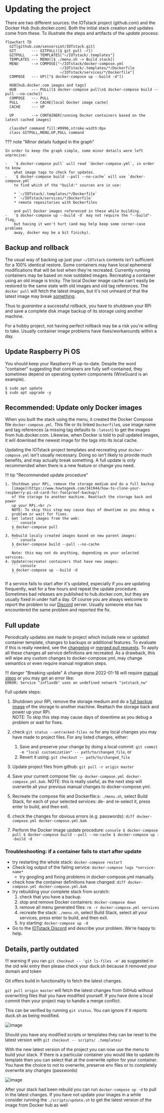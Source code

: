 # Updating the project

There are two different sources: the IOTstack project (github.com) and
the Docker Hub (hub.docker.com). Both the initial stack creation and updates
come from these. To illustrate the steps and artifacts of the *update* process:

``` mermaid
flowchart TD
  GIT[github.com/sensorsiot/IOTstack.git]
  GIT       --- GITPULL([$ git pull -r])
  GITPULL   --> TEMPLATES["~/IOTstack/.templates"]
  TEMPLATES --- MENU([$ ./menu.sh -> Build stack])
  MENU      --> COMPOSE["~/IOTstack/docker-compose.yml
                         ~/IOTstack/.templates/*/Dockerfile
                         ~/IOTstack/services/*/Dockerfile"]
  COMPOSE   --- UP(["$ docker-compose up --build -d"])

  HUB[hub.docker.com images and tags]
  HUB       --- PULL([$ docker-compose pull\n$ docker-compose build --pull --no-cache])
  COMPOSE   --- PULL
  PULL      --> CACHE[local Docker image cache]
  CACHE     --- UP

  UP        --> CONTAINER[running Docker containers based on the latest cached images]

  classDef command fill:#9996,stroke-width:0px
  class GITPULL,MENU,UP,PULL command
```

??? note "Minor details fudged in the graph"

    In order to keep the graph simple, some minor details were left unprecise:

    -   `$ docker-compose pull` will read `docker-compose.yml`, in order to know
        what image tags to check for updates.
    -   `$ docker-compose build --pull --no-cache` will use `docker-compose.yml`
        to find which of the "build:" sources are in use:

        * `~/IOTstack/.templates/*/Dockerfile`
        * `~/IOTstack/services/*/Dockerfile`
        * remote repositories with Dockerfiles

        and pull Docker images referenced in these while building.
    -   `$ docker-compose up --build -d` may not require the "--build"-flag,
        but having it won't hurt (and may help keep some corner-case problems
        away, docker may be a bit finicky).

## Backup and rollback

The usual way of backing up just your `~/IOTstack` contents isn't sufficient
for a 100% identical restore. Some containers may have local ephemeral
modifications that will be lost when they're recreated. Currently running
containers may be based on now outdated images. Recreating a container using an
old image is tricky. The local Docker image cache can't easily be restored to
the same state with old images and old tag references. The `docker pull` will
fetch the latest images, but it's not unheard of that the latest image may
break [something](
https://github.com/node-red/node-red/issues/3461#issuecomment-1076348639).

Thus to *guarantee* a successful rollback, you have to shutdown your RPi and
save a complete disk image backup of its storage using another machine.

For a hobby project, not having perfect rollback may be a risk you're willing
to take. Usually container image problems have fixes/workarounds within a day.

## Update Raspberry Pi OS

You should keep your Raspberry Pi up-to-date. Despite the word "container"
suggesting that containers are fully self-contained, they sometimes depend on
operating system components (WireGuard is an example).

``` console
$ sudo apt update
$ sudo apt upgrade -y
```

## Recommended: Update only Docker images

When you built the stack using the menu, it created the Docker Compose file
`docker-compose.yml`. This file or its linked `Dockerfile`s, use image name and
tag references (a missing tag defaults to `:latest`) to get the images from
hub.docker.com. Likewise, when Docker is told to pull updated images, it will
download the newest image for the tags into its local cache.

Updating the IOTstack project templates and recreating your
`docker-compose.yml` isn't usually necessary. Doing so isn't likely to provide
much benefits, and may actually break something. A full update is only
recommended when there is a new feature or change you need.

!!! tip "Recommended update procedure"

    1. Shutdown your RPi, remove the storage medium and do a full backup
       [image](https://www.howtogeek.com/341944/how-to-clone-your-raspberry-pi-sd-card-for-foolproof-backup/)
       of the storage to another machine. Reattach the storage back and power
       up your RPi.<br />
       NOTE: To skip this step may cause days of downtime as you debug a
       problem or wait for fixes.
    2. Get latest images from the web:
       ``` console
       $ docker-compose pull
       ```
    3. Rebuild localy created images based on new parent images:
       ``` console
       $ docker-compose build --pull --no-cache
       ```
       Note: this may not do anything, depending on your selected services.
    4. Update(recreate) containers that have new images:
       ``` console
       $ docker-compose up --build -d
       ```

If a service fails to start after it's updated, especially if you are updating
frequently, wait for a few hours and repeat the update procedure. Sometimes bad
releases are published to hub.docker.com, but they are usually fixed in under
half a day. Of course you are always welcome to report the problem to our
[Discord](https://discord.gg/ZpKHnks) server. Usually someone else has
encountered the same problem and reported the fix.

## Full update

Periodically updates are made to project which include new or updated container
template, changes to backups or additional features. To evaluate if this is
really needed, see the [changelog](Changelog.md) or [merged pull requests](
https://github.com/SensorsIot/IOTstack/pulls?q=is%3Amerged). To apply all these
changes all service definitions are recreated. As a drawback, this will wipe
any custom changes to docker-compose.yml, may change semantics or even require
manual migration steps.

!!! danger "Breaking update"
    A change done 2022-01-18 will require [manual steps](
    ../Updates/migration-network-change.md)
    or you may get an error like:  
    `ERROR: Service "influxdb" uses an undefined network "iotstack_nw"`

Full update steps:

1. Shutdown your RPi, remove the storage medium and do a [full backup
   image](https://www.howtogeek.com/341944/how-to-clone-your-raspberry-pi-sd-card-for-foolproof-backup/)
   of the storage to another machine. Reattach the storage back and power up
   your RPi.<br />
   NOTE: To skip this step may cause days of downtime as you debug a problem or
   wait for fixes.
2.  check `git status --untracked-files no` for any local changes you may have
    made to project files. For any listed changes, either:

    1. Save and preserve your change by doing a local commit: `git commit -m
       "local customization" -- path/to/changed_file`, or
    2. Revert it using: `git checkout -- path/to/changed_file`

3. Update project files from github: `git pull -r origin master`
4. Save your current compose file: `cp docker-compose.yml
   docker-compose.yml.bak`. NOTE: this is really useful, as the next step will
   overwrite all your previous manual changes to docker-compose.yml.
5. Recreate the compose file and Dockerfile:s: `./menu.sh`, select Build Stack,
   for each of your selected services: de- and re-select it, press enter to
   build, and then exit.
6. check the changes for obvious errors (e.g. passwords): `diff
   docker-compose.yml docker-compose.yml.bak`
7. Perform the Docker image update procedure: ``` console $ docker-compose pull
   $ docker-compose build --pull --no-cache $ docker-compose up --build -d ```

### Troubleshooting: if a container fails to start after update

* try restarting the whole stack: `docker-compose restart`
* Check log output of the failing service: `docker-compose logs *service-name*`
    * try googling and fixing problems in docker-compose.yml manually.
* check how the container definitions have changed: `diff docker-compose.yml
    docker-compose.yml.bak`
* try rebuilding your complete stack from scratch:
    1. check that you have a backup.
    2. stop and remove Docker containers: `docker-compose down`
    3. remove all menu generated files: `rm -r docker-compose.yml services`
    4. recreate the stack: `./menu.sh`, select Build Stack, select all your
       services, press enter to build, and then exit.
    5. try starting: `docker-compose up -d`
* Go to the [IOTstack Discord](https://discord.gg/ZpKHnks) and describe your
  problem. We're happy to help.

## Details, partly outdated

!!! warning
    If you ran `git checkout -- 'git ls-files -m'` as suggested in the old wiki entry then please check your duck.sh because it removed your domain and token

Git offers build in functionality to fetch the latest changes.

`git pull origin master` will fetch the latest changes from GitHub without overwriting files that you have modified yourself. If you have done a local commit then your project may to handle a merge conflict.

This can be verified by running `git status`. You can ignore if it reports duck.sh as being modified.

![image](https://user-images.githubusercontent.com/46672225/68645804-d42d0000-0521-11ea-842f-fd0b2d22cd0e.png)

Should you have any modified scripts or templates they can be reset to the latest version with `git checkout -- scripts/ .templates/`

With the new latest version of the project you can now use the menu to build your stack. If there is a particular container you would like to update its template then you can select that at the overwrite option for your container. You have the choice to not to overwrite, preserve env files or to completely overwrite any changes (passwords)

![image](https://user-images.githubusercontent.com/46672225/68646024-8fee2f80-0522-11ea-8b6e-f1d439a5be7f.png)

After your stack had been rebuild you can run `docker-compose up -d` to pull in the latest changes. If you have not update your images in a while consider running the `./scripts/update.sh` to get the latest version of the image from Docker hub as well
